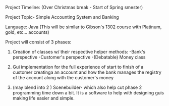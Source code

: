 Project Timeline: (Over Christmas break - Start of Spring smester)

Project Topic- Simple Accounting System and Banking

Language: Java 
(This will be similar to Gibson's 1302 course with Platinum, gold, etc... accounts)

Project will consist of 3 phases:

1) Creation of classes w/ their respective helper methods:
     -Bank's perspective 
     -Customer's perspective 
     -(Debatable) Money class 

2) Gui implementation for the full experience of start to finish of a customer creatinga an account and how the bank manages the registry of the account along with the customer's money

3) (may blend into 2 ) Scenebuilder- which also help cut phase 2 programming time down a bit.  It is a software to help with designing guis making life easier and simple. 
